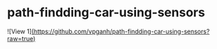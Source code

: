 # path-findding-car-using-sensors
![View 1][(https://github.com/vpganh/path-findding-car-using-sensors?raw=true)](https://github.com/vpganh/path-findding-car-using-sensors/blob/main/image1.PNG)
